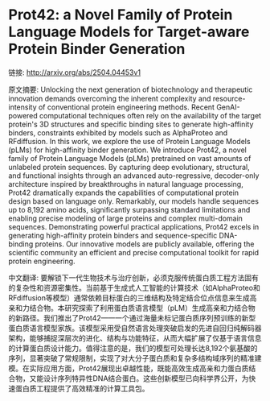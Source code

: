# Prot42: a Novel Family of Protein Language Models for Target-aware Protein Binder Generation

链接: http://arxiv.org/abs/2504.04453v1

原文摘要:
Unlocking the next generation of biotechnology and therapeutic innovation
demands overcoming the inherent complexity and resource-intensity of
conventional protein engineering methods. Recent GenAI-powered computational
techniques often rely on the availability of the target protein's 3D structures
and specific binding sites to generate high-affinity binders, constraints
exhibited by models such as AlphaProteo and RFdiffusion. In this work, we
explore the use of Protein Language Models (pLMs) for high-affinity binder
generation. We introduce Prot42, a novel family of Protein Language Models
(pLMs) pretrained on vast amounts of unlabeled protein sequences. By capturing
deep evolutionary, structural, and functional insights through an advanced
auto-regressive, decoder-only architecture inspired by breakthroughs in natural
language processing, Prot42 dramatically expands the capabilities of
computational protein design based on language only. Remarkably, our models
handle sequences up to 8,192 amino acids, significantly surpassing standard
limitations and enabling precise modeling of large proteins and complex
multi-domain sequences. Demonstrating powerful practical applications, Prot42
excels in generating high-affinity protein binders and sequence-specific
DNA-binding proteins. Our innovative models are publicly available, offering
the scientific community an efficient and precise computational toolkit for
rapid protein engineering.

中文翻译:
要解锁下一代生物技术与治疗创新，必须克服传统蛋白质工程方法固有的复杂性和资源密集性。当前基于生成式人工智能的计算技术（如AlphaProteo和RFdiffusion等模型）通常依赖目标蛋白的三维结构及特定结合位点信息来生成高亲和力结合物。本研究探索了利用蛋白质语言模型（pLM）生成高亲和力结合物的新路径。我们推出了Prot42——一个通过海量未标记蛋白质序列预训练的新型蛋白质语言模型家族。该模型采用受自然语言处理突破启发的先进自回归纯解码器架构，能够捕捉深层次的进化、结构与功能特征，从而大幅扩展了仅基于语言信息的计算蛋白质设计能力。值得注意的是，我们的模型可处理长达8,192个氨基酸的序列，显著突破了常规限制，实现了对大分子蛋白质和复杂多结构域序列的精准建模。在实际应用方面，Prot42展现出卓越性能，既能高效生成高亲和力蛋白质结合物，又能设计序列特异性DNA结合蛋白。这些创新模型已向科学界公开，为快速蛋白质工程提供了高效精准的计算工具包。
